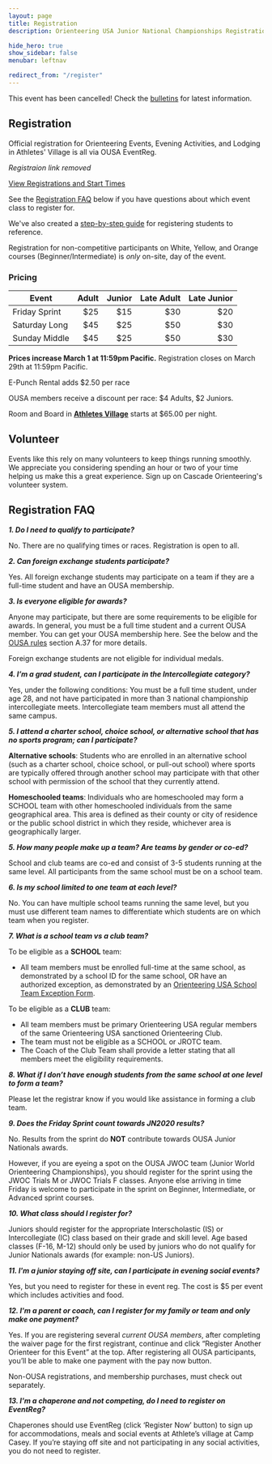 ```yaml
---
layout: page
title: Registration
description: Orienteering USA Junior National Championships Registration

hide_hero: true
show_sidebar: false
menubar: leftnav

redirect_from: "/register"
---
```


<i class="fas fa-exclamation-triangle"></i> This event has been cancelled! Check the [bulletins](./bulletins) for latest information.

## Registration

Official registration for Orienteering Events, Evening Activities, and Lodging in Athletes' Village is all via OUSA EventReg.

*Registraion link removed*

<!--<a class="button is-info" href="https://eventreg.orienteeringusa.org/eventregister/a40/register/start/jn2020">Register on EventReg</a>-->

<a href="https://eventreg.orienteeringusa.org/eventregister/a40/reglist/home/jn2020">View Registrations and Start Times</a>

See the [Registration FAQ](#registration-faq) below if you have questions about which event class to register for. 

We've also created a [step-by-step guide](/assets/docs/jn2020_registration_steps.pdf) for registering students to reference.

Registration for non-competitive participants on White, Yellow, and Orange courses (Beginner/Intermediate) is *only* on-site, day of the event.

### Pricing

| Event | Adult | Junior | Late Adult | Late Junior |
| ----- |  ---: |  ----: |       ---: |       ----: |
| Friday Sprint | $25 | $15 |  $30 | $20 |
| Saturday Long | $45 | $25 | $50 | $30 |
| Sunday Middle | $45 | $25 | $50 | $30 |

**Prices increase March 1 at 11:59pm Pacific.** Registration closes on March 29th at 11:59pm Pacific.

E-Punch Rental adds $2.50 per race

OUSA members receive a discount per race: $4 Adults, $2 Juniors.

Room and Board in [**Athletes Village**](./village) starts at $65.00 per night.

## Volunteer

Events like this rely on many volunteers to keep things running smoothly. We appreciate you considering spending an hour or two of your time helping us make this a great experience. Sign up on Cascade Orienteering's volunteer system.

<!-- <a class="button is-info" href="https://register.cascadeoc.org/Volunteer">Volunteer with COC</a> -->

## Registration FAQ

**_1. Do I need to qualify to participate?_**

No. There are no qualifying times or races. Registration is open to all.

**_2. Can foreign exchange students participate?_**

Yes. All foreign exchange students may participate on a team if they are a full-time student and have an OUSA membership.

**_3. Is everyone eligible for awards?_**

Anyone may participate, but there are some requirements to be eligible for awards. In general, you must be a full time student and a current OUSA member. You can get your OUSA membership here. See the below and the [OUSA rules](https://orienteeringusa.org/about/rules/) section A.37 for more details.

Foreign exchange students are not eligible for individual medals.

**_4. I’m a grad student, can I participate in the Intercollegiate category?_**

Yes, under the following conditions: You must be a full time student, under age 28, and not have participated in more than 3 national championship intercollegiate meets. Intercollegiate team members must all attend the same campus.

**_5. I attend a charter school, choice school, or alternative school that has no sports program; can I participate?_**

**Alternative schools**: Students who are enrolled in an alternative school (such as a charter school, choice school, or pull-out school) where sports are typically offered through another school may participate with that other school with permission of the school that they currently attend.

**Homeschooled teams**: Individuals who are homeschooled may form a SCHOOL team with other homeschooled individuals from the same geographical area. This area is defined as their county or city of residence or the public school district in which they reside, whichever area is geographically larger.

**_5. How many people make up a team? Are teams by gender or co-ed?_**

School and club teams are co-ed and consist of 3-5 students running at the same level. All participants from the same school must be on a school team.

**_6. Is my school limited to one team at each level?_**

No. You can have multiple school teams running the same level, but you must use different team names to differentiate which students are on which team when you register.

**_7. What is a school team vs a club team?_**

To be eligible as a **SCHOOL** team:
- All team members must be enrolled full-time at the same school, as demonstrated by a school ID for the same school, OR have an authorized exception, as demonstrated by an [Orienteering USA School Team Exception Form](https://drive.google.com/open?id=1vI_llPZD3t8OlflYtx3QJGl1v1un0KCK).

To be eligible as a **CLUB** team:
- All team members must be primary Orienteering USA regular members of the same Orienteering USA sanctioned Orienteering Club.
- The team must not be eligible as a SCHOOL or JROTC team.
- The Coach of the Club Team shall provide a letter stating that all members meet the eligibility requirements.

**_8. What if I don’t have enough students from the same school at one level to form a team?_**

Please let the registrar know if you would like assistance in forming a club team. 

**_9. Does the Friday Sprint count towards JN2020 results?_**

No. Results from the sprint do **NOT** contribute towards OUSA Junior Nationals awards.

However, if you are eyeing a spot on the OUSA JWOC team (Junior World Orienteering Championships), you should register for the sprint using the JWOC Trials M or JWOC Trials F classes. Anyone else arriving in time Friday is welcome to participate in the sprint on Beginner, Intermediate, or Advanced sprint courses.

**_10. What class should I register for?_**

Juniors should register for the appropriate Interscholastic (IS) or Intercollegiate (IC) class based on their grade and skill level. Age based classes (F-16, M-12) should only be used by juniors who do not qualify for Junior Nationals awards (for example: non-US Juniors).

**_11. I'm a junior staying off site, can I participate in evening social events?_**

Yes, but you need to register for these in event reg. The cost is $5 per event which includes activities and food.

**_12. I'm a parent or coach, can I register for my family or team and only make one payment?_**

Yes. If you are registering several *current OUSA members*, after completing the waiver page for the first registrant, continue and click “Register Another Orienteer for this Event” at the top. After registering all OUSA participants, you’ll be able to make one payment with the pay now button.

Non-OUSA registrations, and membership purchases, must check out separately.

**_13. I'm a chaperone and not competing, do I need to register on EventReg?_**

Chaperones should use EventReg (click ‘Register Now’ button) to sign up for accommodations, meals and social events at Athlete’s village at Camp Casey. If you’re staying off site and not participating in any social activities, you do not need to register.
